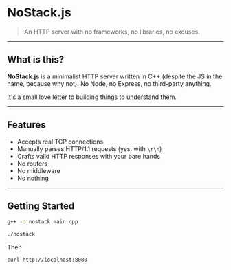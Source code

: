 #  NoStack.js

> An HTTP server with no frameworks, no libraries, no excuses. 

---

##  What is this?

**NoStack.js** is a minimalist HTTP server written in C++ (despite the JS in the name, because why not). No Node, no Express, no third-party anything. 

It's a small love letter to building things to understand them.

---

## Features

-  Accepts real TCP connections
-  Manually parses HTTP/1.1 requests (yes, with `\r\n`)
-  Crafts valid HTTP responses with your bare hands
-  No routers
-  No middleware
-  No nothing

---

## Getting Started

```bash
g++ -o nostack main.cpp

```

```bash
./nostack

```

Then 
```bash
curl http://localhost:8080
```